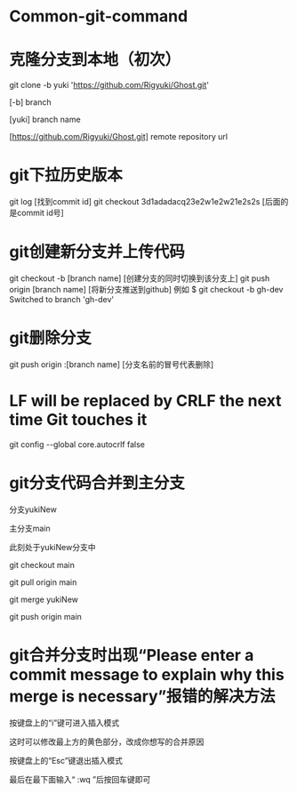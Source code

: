 # Common-git-command
# 克隆分支到本地（初次）
git clone -b yuki 'https://github.com/Rigyuki/Ghost.git'

[-b] branch

[yuki] branch name 

[https://github.com/Rigyuki/Ghost.git] remote repository url


# git下拉历史版本
git log                    [找到commit id]
git checkout 3d1adadacq23e2w1e2w21e2s2s    [后面的是commit id号]


# git创建新分支并上传代码
git checkout -b [branch name]         [创建分支的同时切换到该分支上]
git push origin [branch name]         [将新分支推送到github]
例如
$ git checkout -b gh-dev
Switched to branch 'gh-dev'

# git删除分支
git push origin :[branch name]           [分支名前的冒号代表删除]


# LF will be replaced by CRLF the next time Git touches it
git config --global core.autocrlf false



# git分支代码合并到主分支
分支yukiNew

主分支main

此刻处于yukiNew分支中

git checkout main

git pull origin main

git merge yukiNew

git push origin main




# git合并分支时出现“Please enter a commit message to explain why this merge is necessary”报错的解决方法
按键盘上的“i”键可进入插入模式

这时可以修改最上方的黄色部分，改成你想写的合并原因

按键盘上的“Esc”键退出插入模式

最后在最下面输入“ :wq ”后按回车键即可

